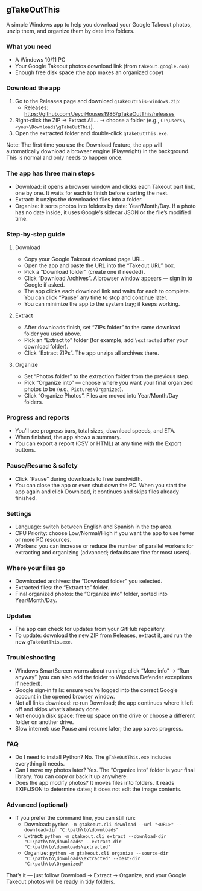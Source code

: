 ## gTakeOutThis

A simple Windows app to help you download your Google Takeout photos, unzip them, and organize them by date into folders.

### What you need
- A Windows 10/11 PC
- Your Google Takeout photos download link (from `takeout.google.com`)
- Enough free disk space (the app makes an organized copy)

### Download the app
1) Go to the Releases page and download `gTakeOutThis-windows.zip`:
   - Releases: https://github.com/JeyciHouses1986/gTakeOutThis/releases
2) Right‑click the ZIP → Extract All… → choose a folder (e.g., `C:\Users\<you>\Downloads\gTakeOutThis`).
3) Open the extracted folder and double‑click `gTakeOutThis.exe`.

Note: The first time you use the Download feature, the app will automatically download a browser engine (Playwright) in the background. This is normal and only needs to happen once.

### The app has three main steps
- Download: it opens a browser window and clicks each Takeout part link, one by one. It waits for each to finish before starting the next.
- Extract: it unzips the downloaded files into a folder.
- Organize: it sorts photos into folders by date: Year/Month/Day. If a photo has no date inside, it uses Google’s sidecar JSON or the file’s modified time.

### Step‑by‑step guide
1) Download
   - Copy your Google Takeout download page URL.
   - Open the app and paste the URL into the “Takeout URL” box.
   - Pick a “Download folder” (create one if needed).
   - Click “Download Archives”. A browser window appears — sign in to Google if asked.
   - The app clicks each download link and waits for each to complete. You can click “Pause” any time to stop and continue later.
   - You can minimize the app to the system tray; it keeps working.

2) Extract
   - After downloads finish, set “ZIPs folder” to the same download folder you used above.
   - Pick an “Extract to” folder (for example, add `\extracted` after your download folder).
   - Click “Extract ZIPs”. The app unzips all archives there.

3) Organize
   - Set “Photos folder” to the extraction folder from the previous step.
   - Pick “Organize into” — choose where you want your final organized photos to be (e.g., `Pictures\Organized`).
   - Click “Organize Photos”. Files are moved into Year/Month/Day folders.

### Progress and reports
- You’ll see progress bars, total sizes, download speeds, and ETA.
- When finished, the app shows a summary.
- You can export a report (CSV or HTML) at any time with the Export buttons.

### Pause/Resume & safety
- Click “Pause” during downloads to free bandwidth.
- You can close the app or even shut down the PC. When you start the app again and click Download, it continues and skips files already finished.

### Settings
- Language: switch between English and Spanish in the top area.
- CPU Priority: choose Low/Normal/High if you want the app to use fewer or more PC resources.
- Workers: you can increase or reduce the number of parallel workers for extracting and organizing (advanced; defaults are fine for most users).

### Where your files go
- Downloaded archives: the “Download folder” you selected.
- Extracted files: the “Extract to” folder.
- Final organized photos: the “Organize into” folder, sorted into Year/Month/Day.

### Updates
- The app can check for updates from your GitHub repository.
- To update: download the new ZIP from Releases, extract it, and run the new `gTakeOutThis.exe`.

### Troubleshooting
- Windows SmartScreen warns about running: click “More info” → “Run anyway” (you can also add the folder to Windows Defender exceptions if needed).
- Google sign‑in fails: ensure you’re logged into the correct Google account in the opened browser window.
- Not all links download: re‑run Download; the app continues where it left off and skips what’s already done.
- Not enough disk space: free up space on the drive or choose a different folder on another drive.
- Slow internet: use Pause and resume later; the app saves progress.

### FAQ
- Do I need to install Python? No. The `gTakeOutThis.exe` includes everything it needs.
- Can I move my photos later? Yes. The “Organize into” folder is your final library. You can copy or back it up anywhere.
- Does the app modify photos? It moves files into folders. It reads EXIF/JSON to determine dates; it does not edit the image contents.

### Advanced (optional)
- If you prefer the command line, you can still run:
  - Download: `python -m gtakeout.cli download --url "<URL>" --download-dir "C:\path\to\downloads"`
  - Extract: `python -m gtakeout.cli extract --download-dir "C:\path\to\downloads" --extract-dir "C:\path\to\downloads\extracted"`
  - Organize: `python -m gtakeout.cli organize --source-dir "C:\path\to\downloads\extracted" --dest-dir "C:\path\to\Organized"`

That’s it — just follow Download → Extract → Organize, and your Google Takeout photos will be ready in tidy folders.
